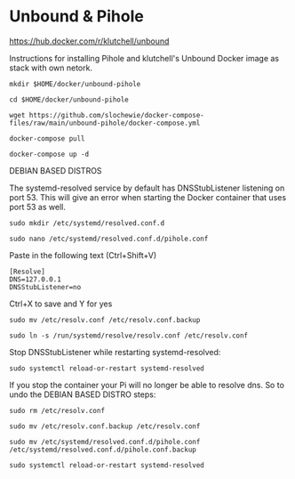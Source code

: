 # Unbound & Pihole
https://hub.docker.com/r/klutchell/unbound

Instructions for installing Pihole and klutchell's Unbound Docker image as stack with own netork.
```
mkdir $HOME/docker/unbound-pihole
```
```
cd $HOME/docker/unbound-pihole
```
```
wget https://github.com/slochewie/docker-compose-files/raw/main/unbound-pihole/docker-compose.yml
```
```
docker-compose pull
```
```
docker-compose up -d
```


DEBIAN BASED DISTROS

The systemd-resolved service by default has DNSStubListener
listening on port 53. This will give an error when starting
the Docker container that uses port 53 as well.

```
sudo mkdir /etc/systemd/resolved.conf.d
```
```
sudo nano /etc/systemd/resolved.conf.d/pihole.conf
```
Paste in the following text (Ctrl+Shift+V)
```
[Resolve]
DNS=127.0.0.1
DNSStubListener=no
```
Ctrl+X to save and Y for yes
```
sudo mv /etc/resolv.conf /etc/resolv.conf.backup
```
```
sudo ln -s /run/systemd/resolve/resolv.conf /etc/resolv.conf
```
Stop DNSStubListener while restarting systemd-resolved:
```
sudo systemctl reload-or-restart systemd-resolved
```

If you stop the container your Pi will no longer be able to resolve dns.
So to undo the DEBIAN BASED DISTRO steps:
```
sudo rm /etc/resolv.conf
```
```
sudo mv /etc/resolv.conf.backup /etc/resolv.conf
```
```
sudo mv /etc/systemd/resolved.conf.d/pihole.conf /etc/systemd/resolved.conf.d/pihole.conf.backup
```
```
sudo systemctl reload-or-restart systemd-resolved
```
